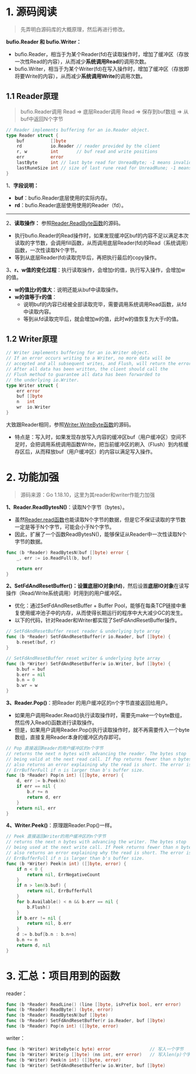 # 1. 源码阅读

> 先弄明白源码库的大概原理，然后再进行修改。

**bufio.Reader 和 bufio.Writer：**

- bufio.Reader，相当于为某个Reader(fd)在读取操作时，增加了缓冲区（存放一次性Read的内容），从而减少**系统调用Read**的调用次数。
- bufio.Writer，相当于为某个Writer(fd)在写入操作时，增加了缓冲区（存放即将要Write的内容），从而减少**系统调用Write**的调用次数。

## 1.1 Reader原理

> bufio.Reader调用 Read => 底层Reader调用 Read => 保存到buf数组 => 从buf中返回N个字节

~~~go
// Reader implements buffering for an io.Reader object.
type Reader struct {
	buf          []byte
	rd           io.Reader // reader provided by the client
	r, w         int       // buf read and write positions
	err          error
	lastByte     int // last byte read for UnreadByte; -1 means invalid
	lastRuneSize int // size of last rune read for UnreadRune; -1 means invalid
}
~~~

1、**字段说明：**

- **buf**：bufio.Reader底层使用的实际内存。
- **rd**：bufio.Reader底层使用使用的Reader（fd）。

----

2、**读取操作：** 参照[Reader.ReadByte函数](https://github.com/zhixunjie/im-fun/blob/584f7ec67b1140de3dcabc2bb6a73835421d0b9b/pkg/buffer/bufio/bufio.go#L258)的源码。

- 执行bufio.Reader的Read操作时，如果发现缓冲区buf的内容不足以满足本次读取的字节数，会调用fill函数，从而调用底层Reader(fd)的Read（系统调用）函数，一次性读取N个字节。
- 等到从底层Reader(fd)读取完毕后，再把执行最后的copy操作。

3、**r、w值的变化过程**：执行读取操作，会增加r的值，执行写入操作，会增加w的值。

- **w的值比r的值大**：说明还能从buf中读取操作。
- **w的值等于r的值**：
  - 说明buf的内容已经被全部读取完毕，需要调用系统调用Read函数，从fd中读取内容。
  - 等到从fd读取完毕后，就会增加w的值，此时w的值恢复为大于r的值。

## 1.2 Writer原理

~~~go
// Writer implements buffering for an io.Writer object.
// If an error occurs writing to a Writer, no more data will be
// accepted and all subsequent writes, and Flush, will return the error.
// After all data has been written, the client should call the
// Flush method to guarantee all data has been forwarded to
// the underlying io.Writer.
type Writer struct {
	err error
	buf []byte
	n   int
	wr  io.Writer
}
~~~

大致跟Reader相同，参照[Writer.WriteByte函数](https://github.com/zhixunjie/im-fun/blob/584f7ec67b1140de3dcabc2bb6a73835421d0b9b/pkg/buffer/bufio/bufio.go#L687)的源码。

- 特点是：写入时，如果发现存放写入内容的缓冲区buf（用户缓冲区）空间不足时，会把调用系统调用函数Write，把当前缓冲区的刷入（Flush）到内核缓存区后，从而释放buf（用户缓冲区）的内容以满足写入操作。

# 2. 功能加强

> 源码来源：Go 1.18.10，这里为其reader和writer作能力加强

**1、Reader.ReadBytesN()**：读取N个字节（bytes）。

- 虽然[Reader.read函数](https://github.com/zhixunjie/im-fun/blob/584f7ec67b1140de3dcabc2bb6a73835421d0b9b/pkg/buffer/bufio/bufio.go#L207)也能读取N个字节的数据，但是它不保证读取的字节数一定是等于N个字节，可能会小于N个字节。
- 因此，扩展了一个函数ReadBytesN()，能够保证从Reader中一次性读取N个字节的数据。

~~~go
func (b *Reader) ReadBytesN(buf []byte) error {
	_, err := io.ReadFull(b, buf)

	return err
}
~~~

**2、SetFdAndResetBuffer()：**设置**底层IO对象(fd)**，然后设置**底层IO对象**在读写操作（Read/Write系统调用）时用到的用户缓冲区。

- 优化：通过SetFdAndResetBuffer + Buffer Pool，能够在每条TCP链接中重复使用缓冲池子中的内存，从而使得长期运行的程序中大大减少GC的发生。
- 以下的代码，针对Reader和Writer都实现了SetFdAndResetBuffer操作。

~~~go
// SetFdAndResetBuffer reset reader & underlying byte array
func (b *Reader) SetFdAndResetBuffer(r io.Reader, buf []byte) {
	b.reset(buf, r)
}

// SetFdAndResetBuffer reset writer & underlying byte array
func (b *Writer) SetFdAndResetBuffer(w io.Writer, buf []byte) {
	b.buf = buf
	b.err = nil
	b.n = 0
	b.wr = w
}
~~~

**3、Reader.Pop()**：把Reader 的用户缓冲区的n个字节直接返回给用户。

- 如果用户调用Reader.Read()执行读取操作时，需要先make一个byte数组，然后传入Read()函数进行读取操作。
- 但是，如果用户调用Reader.Pop()执行读取操作时，就不再需要传入一个byte数组，直接复用Reader本身的缓冲区内存即可。

~~~go
// Pop 直接返回Reader的用户缓冲区的n个字节
// returns the next n bytes with advancing the reader. The bytes stop
// being valid at the next read call. If Pop returns fewer than n bytes, it
// also returns an error explaining why the read is short. The error is
// ErrBufferFull if n is larger than b's buffer size.
func (b *Reader) Pop(n int) ([]byte, error) {
	d, err := b.Peek(n)
	if err == nil {
		b.r += n
		return d, err
	}
	return nil, err
}
~~~

**4、Writer.Peek()**：原理跟Reader.Pop()一样。

~~~go
// Peek 直接返回Writer的用户缓冲区的n个字节
// returns the next n bytes with advancing the writer. The bytes stop
// being used at the next write call. If Peek returns fewer than n bytes, it
// also returns an error explaining why the read is short. The error is
// ErrBufferFull if n is larger than b's buffer size.
func (b *Writer) Peek(n int) ([]byte, error) {
	if n < 0 {
		return nil, ErrNegativeCount
	}
	if n > len(b.buf) {
		return nil, ErrBufferFull
	}
	for b.Available() < n && b.err == nil {
		b.Flush()
	}
	if b.err != nil {
		return nil, b.err
	}
	d := b.buf[b.n : b.n+n]
	b.n += n
	return d, nil
}
~~~

# 3. 汇总：项目用到的函数

reader：

~~~go
func (b *Reader) ReadLine() (line []byte, isPrefix bool, err error)    // 读取一行数据
func (b *Reader) ReadByte() (byte, error)                              // 读取一个字节
func (b *Reader) ReadBytesN(buf []byte)                                // 写入len(p)个字节
func (b *Reader) SetFdAndResetBuffer(r io.Reader, buf []byte)
func (b *Reader) Pop(n int) ([]byte, error) 
~~~

writer：

~~~go
func (b *Writer) WriteByte(c byte) error               // 写入一个字节
func (b *Writer) Write(p []byte) (nn int, err error)   // 写入len(p)个字节
func (b *Writer) Peek(n int) ([]byte, error)
func (b *Writer) SetFdAndResetBuffer(w io.Writer, buf []byte)
~~~

